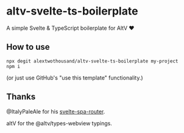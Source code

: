 # altv-svelte-ts-boilerplate

A simple Svelte & TypeScript boilerplate for AltV :heart:

## How to use

```
npx degit alextwothousand/altv-svelte-ts-boilerplate my-project
npm i
```
(or just use GitHub's "use this template" functionality.)

## Thanks

@ItalyPaleAle for his [svelte-spa-router](https://github.com/italypaleale/svelte-spa-router).

altV for the @altv/types-webview typings.